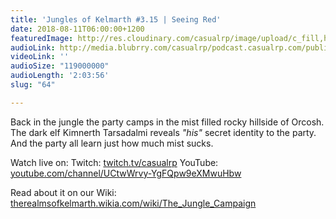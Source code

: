 ```yaml
---
title: 'Jungles of Kelmarth #3.15 | Seeing Red'
date: 2018-08-11T06:00:00+1200
featuredImage: http://res.cloudinary.com/casualrp/image/upload/c_fill,h_900,w_1600/v1533514252/A78876C5-204D-4CA2-8C59-1E9199CF8514.jpg
audioLink: http://media.blubrry.com/casualrp/podcast.casualrp.com/public/Chapter%203%20Ep.%2015%20_%20Seeing%20Red.mp3
videoLink: ''
audioSize: "119000000"
audioLength: '2:03:56'
slug: "64"

---
```

Back in the jungle the party camps in the mist filled rocky hillside of Orcosh. The dark elf Kimnerth Tarsadalmi reveals *"his"* secret identity to the party. And the party all learn just how much mist sucks.

Watch live on:
Twitch: [twitch.tv/casualrp](https://www.twitch.tv/casualrp)
YouTube: [youtube.com/channel/UCtwWrvy-YgFQpw9eXMwuHbw](https://www.youtube.com/channel/UCtwWrvy-YgFQpw9eXMwuHbw)

Read about it on our Wiki: [therealmsofkelmarth.wikia.com/wiki/The_Jungle_Campaign](http://therealmsofkelmarth.wikia.com/wiki/The_Jungle_Campaign)